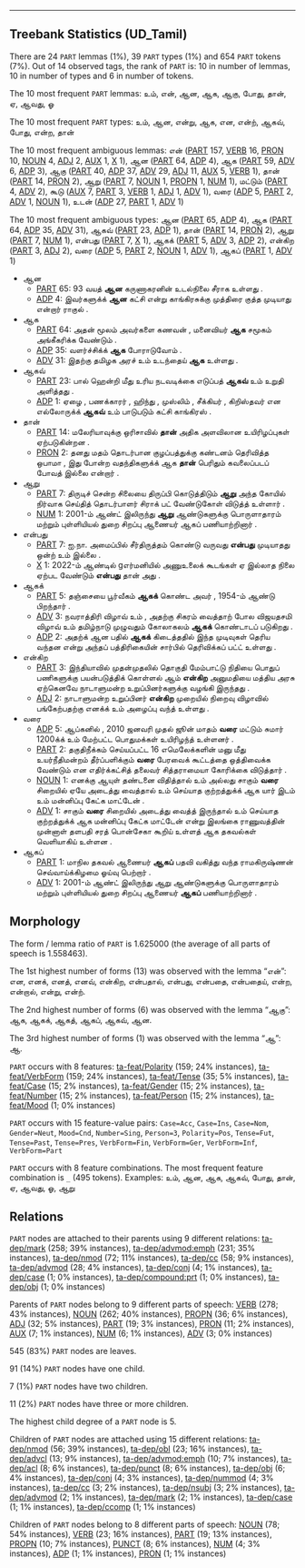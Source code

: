 

--------------------------------------------------------------------------------

## Treebank Statistics (UD_Tamil)

There are 24 `PART` lemmas (1%), 39 `PART` types (1%) and 654 `PART` tokens (7%).
Out of 14 observed tags, the rank of `PART` is: 10 in number of lemmas, 10 in number of types and 6 in number of tokens.

The 10 most frequent `PART` lemmas: உம், என், ஆன, ஆக, ஆகு, போது, தான், ஏ, ஆவது, ஓ

The 10 most frequent `PART` types:  உம், ஆன, என்று, ஆக, என, என்ற், ஆகவ், போது, என்ற, தான்

The 10 most frequent ambiguous lemmas: என் ([PART]() 157, [VERB]() 16, [PRON]() 10, [NOUN]() 4, [ADJ]() 2, [AUX]() 1, [X]() 1), ஆன ([PART]() 64, [ADP]() 4), ஆக ([PART]() 59, [ADV]() 6, [ADP]() 3), ஆகு ([PART]() 40, [ADP]() 37, [ADV]() 29, [ADJ]() 11, [AUX]() 5, [VERB]() 1), தான் ([PART]() 14, [PRON]() 2), ஆறு ([PART]() 7, [NOUN]() 1, [PROPN]() 1, [NUM]() 1), மட்டும் ([PART]() 4, [ADV]() 2), கூடு ([AUX]() 7, [PART]() 3, [VERB]() 1, [ADJ]() 1, [ADV]() 1), வரை ([ADP]() 5, [PART]() 2, [ADV]() 1, [NOUN]() 1), உடன் ([ADP]() 27, [PART]() 1, [ADV]() 1)

The 10 most frequent ambiguous types:  ஆன ([PART]() 65, [ADP]() 4), ஆக ([PART]() 64, [ADP]() 35, [ADV]() 31), ஆகவ் ([PART]() 23, [ADP]() 1), தான் ([PART]() 14, [PRON]() 2), ஆறு ([PART]() 7, [NUM]() 1), என்பது ([PART]() 7, [X]() 1), ஆகக் ([PART]() 5, [ADV]() 3, [ADP]() 2), என்கிற ([PART]() 3, [ADJ]() 2), வரை ([ADP]() 5, [PART]() 2, [NOUN]() 1, [ADV]() 1), ஆகப் ([PART]() 1, [ADV]() 1)


* ஆன
  * [PART]() 65: 93 வயத் <b>ஆன</b> கருணாகரனின் உடல்நிலை சீராக உள்ளது .
  * [ADP]() 4: இவர்களுக்க் <b>ஆன</b> கட்சி என்று காங்கிரசுக்கு முத்திரை குத்த முடியாது என்றார் ராகுல் .
* ஆக
  * [PART]() 64: அதன் மூலம் அவர்களை கணவன் , மனைவியர் <b>ஆக</b> சமூகம் அங்கீகரிக்க வேண்டும் .
  * [ADP]() 35: வளர்ச்சிக்க் <b>ஆக</b> போராடுவோம் .
  * [ADV]() 31: இதற்கு தமிழக அரச் உம் உடந்தைய் <b>ஆக</b> உள்ளது .
* ஆகவ்
  * [PART]() 23: பால் ஹென்றி மீது உரிய நடவடிக்கை எடுப்பத் <b>ஆகவ்</b> உம் உறுதி அளித்தது .
  * [ADP]() 1: ஏழை , பணக்காரர் , ஹிந்து , முஸ்லிம் , சீக்கியர் , கிறிஸ்தவர் என எல்லோருக்க் <b>ஆகவ்</b> உம் பாடுபடும் கட்சி காங்கிரஸ் .
* தான்
  * [PART]() 14: மலேரியாவுக்கு ஒரிசாவில் <b>தான்</b> அதிக அளவிலான உயிரிழப்புகள் ஏற்படுகின்றன .
  * [PRON]() 2: தனது மதம் தொடர்பான குழப்பத்துக்கு கண்டனம் தெரிவித்த ஒபாமா , இது போன்ற வதந்திகளுக்க் ஆக <b>தான்</b> பெரிதும் கவலைப்படப் போவத் இல்லை என்றார் .
* ஆறு
  * [PART]() 7: திருடிச் சென்ற சிலையை திருப்பி கொடுத்திடும் <b>ஆறு</b> அந்த கோயில் நிர்வாக செய்தித் தொடர்பாளர் சிராக் பட் வேண்டுகோள் விடுத்த் உள்ளார் .
  * [NUM]() 1: 2001-ம் ஆண்ட் இலிருந்து <b>ஆறு</b> ஆண்டுகளுக்கு பொருளாதாரம் மற்றும் புள்ளியியல் துறை சிறப்பு ஆணையர் ஆகப் பணியாற்றினார் .
* என்பது
  * [PART]() 7: ஐ.நா. அமைப்பில் சீர்திருத்தம் கொண்டு வருவது <b>என்பது</b> முடியாதது ஒன்ற் உம் இல்லை .
  * [X]() 1: 2022-ம் ஆண்டில் gஎர்மனியில் அணுஉலைக் கூடங்கள் ஏ இல்லாத நிலை ஏற்பட வேண்டும் <b>என்பது</b> தான் அது .
* ஆகக்
  * [PART]() 5: தஞ்சையை பூர்வீகம் <b>ஆகக்</b> கொண்ட அவர் , 1954-ம் ஆண்டு பிறந்தார் .
  * [ADV]() 3: நவராத்திரி விழாவ் உம் , அதற்கு சிகரம் வைத்தாற் போல விஜயதசமி விழாவ் உம் தமிழ்நாடு முழுவதும் கோலாகலம் <b>ஆகக்</b> கொண்டாடப் படுகிறது .
  * [ADP]() 2: அதற்க் ஆன பதில் <b>ஆகக்</b> கிடைத்ததில் இந்த முடிவுகள் தெரிய வந்தன என்று அந்தப் பத்திரிகையின் சார்பில் தெரிவிக்கப் பட்ட் உள்ளது .
* என்கிற
  * [PART]() 3: இந்தியாவில் முதன்முதலில் தொகுதி மேம்பாட்டு நிதியை பொதுப் பணிகளுக்கு பயன்படுத்திக் கொள்ளல் ஆம் <b>என்கிற</b> அனுமதியை மத்திய அரசு ஏற்கெனவே நாடாளுமன்ற உறுப்பினர்களுக்கு வழங்கி இருந்தது .
  * [ADJ]() 2: நாடாளுமன்ற உறுப்பினர் <b>என்கிற</b> முறையில் நிறைவு விழாவில் பங்கேற்பதற்கு எனக்க் உம் அழைப்பு வந்த் உள்ளது .
* வரை
  * [ADP]() 5: ஆப்கனில் , 2010 ஜனவரி முதல் ஜூன் மாதம் <b>வரை</b> மட்டும் சுமார் 1200க்க் உம் மேற்பட்ட பொதுமக்கள் உயிரிழந்த் உள்ளனர் .
  * [PART]() 2: தகுதிநீக்கம் செய்யப்பட்ட 16 எமெலேக்களின் மனு மீது உயர்நீதிமன்றம் தீர்ப்பளிக்கும் <b>வரை</b> பேரவைக் கூட்டத்தை ஒத்திவைக்க வேண்டும் என எதிர்க்கட்சித் தலைவர் சித்தராமையா கோரிக்கை விடுத்தார் .
  * [NOUN]() 1: எனக்கு ஆயுள் தண்டனை விதித்தால் உம் அல்லது சாகும் <b>வரை</b> சிறையில் ஏயே அடைத்து வைத்தால் உம் செய்யாத குற்றத்துக்க் ஆக யார் இடம் உம் மன்னிப்பு கேட்க மாட்டேன் .
  * [ADV]() 1: சாகும் <b>வரை</b> சிறையில் அடைத்து வைத்த் இருந்தால் உம் செய்யாத குற்றத்துக்க் ஆக மன்னிப்பு கேட்க மாட்டேன் என்று இலங்கை ராணுவத்தின் முன்னாள் தளபதி சரத் பொன்சேகா கூறிய் உள்ளத் ஆக தகவல்கள் வெளியாகிய் உள்ளன .
* ஆகப்
  * [PART]() 1: மாநில தகவல் ஆணையர் <b>ஆகப்</b> பதவி வகித்து வந்த ராமகிருஷ்ணன் செவ்வாய்க்கிழமை ஓய்வு பெற்றார் .
  * [ADV]() 1: 2001-ம் ஆண்ட் இலிருந்து ஆறு ஆண்டுகளுக்கு பொருளாதாரம் மற்றும் புள்ளியியல் துறை சிறப்பு ஆணையர் <b>ஆகப்</b> பணியாற்றினார் .

## Morphology

The form / lemma ratio of `PART` is 1.625000 (the average of all parts of speech is 1.558463).

The 1st highest number of forms (13) was observed with the lemma “என்”: என, எனக், எனத், எனவ், என்கிற, என்பதால், என்பது, என்பதை, என்பதைய், என்ற, என்றால், என்று, என்ற்.

The 2nd highest number of forms (6) was observed with the lemma “ஆகு”: ஆக, ஆகக், ஆகத், ஆகப், ஆகவ், ஆன.

The 3rd highest number of forms (1) was observed with the lemma “ஆ”: ஆ.

`PART` occurs with 8 features: [ta-feat/Polarity]() (159; 24% instances), [ta-feat/VerbForm]() (159; 24% instances), [ta-feat/Tense]() (35; 5% instances), [ta-feat/Case]() (15; 2% instances), [ta-feat/Gender]() (15; 2% instances), [ta-feat/Number]() (15; 2% instances), [ta-feat/Person]() (15; 2% instances), [ta-feat/Mood]() (1; 0% instances)

`PART` occurs with 15 feature-value pairs: `Case=Acc`, `Case=Ins`, `Case=Nom`, `Gender=Neut`, `Mood=Cnd`, `Number=Sing`, `Person=3`, `Polarity=Pos`, `Tense=Fut`, `Tense=Past`, `Tense=Pres`, `VerbForm=Fin`, `VerbForm=Ger`, `VerbForm=Inf`, `VerbForm=Part`

`PART` occurs with 8 feature combinations.
The most frequent feature combination is `_` (495 tokens).
Examples: உம், ஆன, ஆக, ஆகவ், போது, தான், ஏ, ஆவது, ஓ, ஆறு


## Relations

`PART` nodes are attached to their parents using 9 different relations: [ta-dep/mark]() (258; 39% instances), [ta-dep/advmod:emph]() (231; 35% instances), [ta-dep/nmod]() (72; 11% instances), [ta-dep/cc]() (58; 9% instances), [ta-dep/advmod]() (28; 4% instances), [ta-dep/conj]() (4; 1% instances), [ta-dep/case]() (1; 0% instances), [ta-dep/compound:prt]() (1; 0% instances), [ta-dep/obj]() (1; 0% instances)

Parents of `PART` nodes belong to 9 different parts of speech: [VERB]() (278; 43% instances), [NOUN]() (262; 40% instances), [PROPN]() (36; 6% instances), [ADJ]() (32; 5% instances), [PART]() (19; 3% instances), [PRON]() (11; 2% instances), [AUX]() (7; 1% instances), [NUM]() (6; 1% instances), [ADV]() (3; 0% instances)

545 (83%) `PART` nodes are leaves.

91 (14%) `PART` nodes have one child.

7 (1%) `PART` nodes have two children.

11 (2%) `PART` nodes have three or more children.

The highest child degree of a `PART` node is 5.

Children of `PART` nodes are attached using 15 different relations: [ta-dep/nmod]() (56; 39% instances), [ta-dep/obl]() (23; 16% instances), [ta-dep/advcl]() (13; 9% instances), [ta-dep/advmod:emph]() (10; 7% instances), [ta-dep/acl]() (8; 6% instances), [ta-dep/punct]() (8; 6% instances), [ta-dep/obj]() (6; 4% instances), [ta-dep/conj]() (4; 3% instances), [ta-dep/nummod]() (4; 3% instances), [ta-dep/cc]() (3; 2% instances), [ta-dep/nsubj]() (3; 2% instances), [ta-dep/advmod]() (2; 1% instances), [ta-dep/mark]() (2; 1% instances), [ta-dep/case]() (1; 1% instances), [ta-dep/ccomp]() (1; 1% instances)

Children of `PART` nodes belong to 8 different parts of speech: [NOUN]() (78; 54% instances), [VERB]() (23; 16% instances), [PART]() (19; 13% instances), [PROPN]() (10; 7% instances), [PUNCT]() (8; 6% instances), [NUM]() (4; 3% instances), [ADP]() (1; 1% instances), [PRON]() (1; 1% instances)

